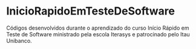 # InicioRapidoEmTesteDeSoftware
Códigos desenvolvidos durante o aprendizado do curso Início Rápido em Teste de Software ministrado pela escola Iterasys e patrocinado pelo Itau Unibanco.
